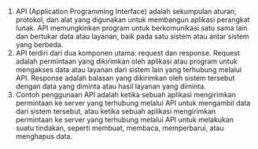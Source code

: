 1. API (Application Programming Interface) adalah sekumpulan aturan, protokol, dan alat yang digunakan untuk membangun aplikasi perangkat lunak. API memungkinkan program untuk berkomunikasi satu sama lain dan bertukar data atau layanan, baik pada satu sistem atau antar sistem yang berbeda.
2. API terdiri dari dua komponen utama: request dan response. Request adalah permintaan yang dikirimkan oleh aplikasi atau program untuk mengakses data atau layanan dari sistem lain yang terhubung melalui API. Response adalah balasan yang dikirimkan oleh sistem tersebut dengan data yang diminta atau hasil layanan yang diminta.
3. Contoh penggunaan API adalah ketika sebuah aplikasi mengirimkan permintaan ke server yang terhubung melalui API untuk mengambil data dari sistem tersebut, atau ketika sebuah aplikasi mengirimkan permintaan ke server yang terhubung melalui API untuk melakukan suatu tindakan, seperti membuat, membaca, memperbarui, atau menghapus data.